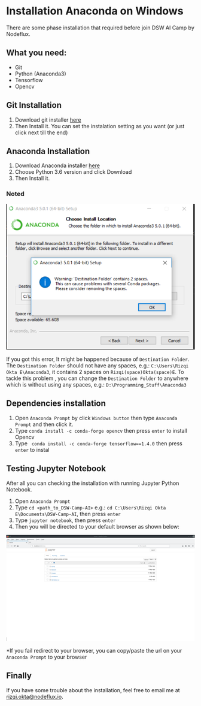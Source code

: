 # Installation Anaconda on Windows

There are some phase installation that required before join DSW AI Camp by Nodeflux.

## What you need:
* Git
* Python (Anaconda3)
* Tensorflow
* Opencv

## Git Installation
1. Download git installer [here](https://git-scm.com/downloads)
2. Then Install it. You can set the instalation setting as you want (or just click next till the end)

## Anaconda Installation
1. Download Anaconda installer [here](https://www.anaconda.com/download/)
2. Choose Python 3.6 version and click Download
3. Then Install it.

### Noted

![Error path](../Images/AnacondaError.PNG)

If you got this error, It might be happened because of `Destination Folder`. The `Destination Folder` should not have any spaces, e.g.: `C:\Users\Rizqi Okta E\Anaconda3`, it contains 2 spaces on `Rizqi(space)Okta(space)E`. To tackle this problem , you can change the `Destination Folder` to anywhere  which is without using any spaces, e.g.: `D:\Programming_Stuff\Anaconda3`

## Dependencies installation
1. Open `Anaconda Prompt` by click `Windows button` then type `Anaconda Prompt` and then click it.
2. Type ```conda install -c conda-forge opencv``` then press `enter` to install Opencv
3. Type ` conda install -c conda-forge tensorflow==1.4.0` then press `enter` to instal

## Testing Jupyter Notebook
After all you can checking the installation with running Jupyter Python Notebook.
1. Open `Anaconda Prompt`
2. Type `cd <path_to_DSW-Camp-AI>` e.g.: `cd C:\Users\Rizqi Okta E\Documents\DSW-Camp-AI`, then press `enter` 
3. Type `jupyter notebook`, then press `enter` 
4. Then you will be directed to your default browser as shown below:

![Jupyter Notebook](../Images/jupyter_notebook.png)

*If you fail redirect to your browser, you can copy/paste the url on your `Anaconda Prompt` to your browser

## Finally
If you have some trouble about the installation, feel free to email me at rizqi.okta@nodeflux.io.

